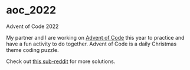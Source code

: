 # aoc_2022
Advent of Code 2022

My partner and I are working on [Advent of Code](https://adventofcode.com/) this year to practice and have a fun activity to do together. Advent of Code is a daily Christmas theme coding puzzle.

Check out [this sub-reddit](https://www.reddit.com/r/adventofcode/) for more solutions.

<!--- advent_readme_stars table --->
